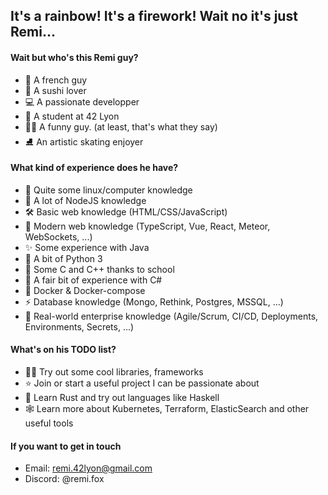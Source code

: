 ## It's a rainbow! It's a firework! Wait no it's just Remi...

#### Wait but who's this Remi guy?

- 🥖 A french guy
- 🍣 A sushi lover
- 💻 A passionate developper
- 📘 A student at 42 Lyon
- 🤵🏻 A funny guy. (at least, that's what they say)
- ⛸️ An artistic skating enjoyer

#### What kind of experience does he have?

- 💾 Quite some linux/computer knowledge
- 🌱 A lot of NodeJS knowledge
- 🛠 Basic web knowledge (HTML/CSS/JavaScript)
- 📜 Modern web knowledge (TypeScript, Vue, React, Meteor, WebSockets, ...)
- ✨ Some experience with Java
- 🎈 A bit of Python 3
- 🔨 Some C and C++ thanks to school
- 🎷 A fair bit of experience with C#
- 🐳 Docker & Docker-compose
- ⚡ Database knowledge (Mongo, Rethink, Postgres, MSSQL, ...)
- 👥 Real-world enterprise knowledge (Agile/Scrum, CI/CD, Deployments, Environments, Secrets, ...)

#### What's on his TODO list?

- 👨‍🏫 Try out some cool libraries, frameworks
- ⭐ Join or start a useful project I can be passionate about
- 📖 Learn Rust and try out languages like Haskell
- 🕸️ Learn more about Kubernetes, Terraform, ElasticSearch and other useful tools

#### If you want to get in touch

- Email: remi.42lyon@gmail.com
- Discord: @remi.fox
